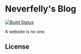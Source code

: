 # Neverfelly's Blog

[![Build Status](https://www.travis-ci.org/neverfelly/blog.svg?branch=master)](https://www.travis-ci.org/neverfelly/blog)

A website is no one.

## License
